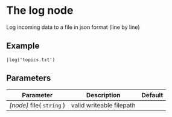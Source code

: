 The log node
=====================

Log incoming data to a file in json format (line by line)

Example
-------
```dfs  
|log('topics.txt') 

```

Parameters
----------

Parameter     | Description | Default 
--------------|-------------|--------- 
_[node]_ file( `string` )| valid writeable filepath |
